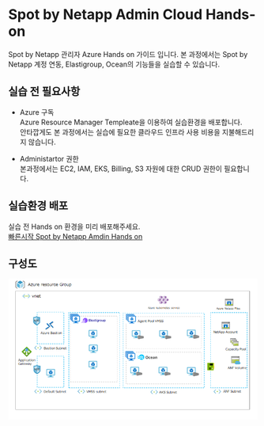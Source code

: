 # Spot by Netapp Admin Cloud Hands-on
Spot by Netapp 관리자 Azure Hands on 가이드 입니다.
본 과정에서는 Spot by Netapp 계정 연동, Elastigroup, Ocean의 기능들을 실습할 수 있습니다.

## 실습 전 필요사항

- Azure 구독 </br>
Azure Resource Manager Templeate을 이용하여 실습환경을 배포합니다.</br>
안타깝게도 본 과정에서는 실습에 필요한 클라우드 인프라 사용 비용을 지불해드리지 않습니다.

- Administartor 권한 </br>
본과정에서는 EC2, IAM, EKS, Billing, S3 자원에 대한 CRUD 권한이 필요합니다.

## 실습환경 배포

실습 전 Hands on 환경을 미리 배포해주세요. </br>
[빠른시작 Spot by Netapp Amdin Hands on](./QuickStart/CreateLabQuickstartGuide.md)

## 구성도
![SpotAzureAdmin](./Images/SpotAzureAdmin.png)